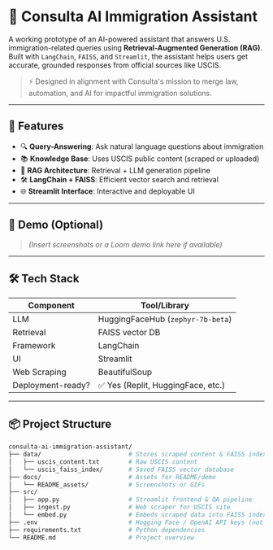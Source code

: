 # 🧠 Consulta AI Immigration Assistant

A working prototype of an AI-powered assistant that answers U.S. immigration-related queries using **Retrieval-Augmented Generation (RAG)**. Built with `LangChain`, `FAISS`, and `Streamlit`, the assistant helps users get accurate, grounded responses from official sources like USCIS.

> ⚡ Designed in alignment with Consulta's mission to merge law, automation, and AI for impactful immigration solutions.

---

## 🚀 Features

- 🔍 **Query-Answering**: Ask natural language questions about immigration
- 📚 **Knowledge Base**: Uses USCIS public content (scraped or uploaded)
- 🧠 **RAG Architecture**: Retrieval + LLM generation pipeline
- 🛠️ **LangChain + FAISS**: Efficient vector search and retrieval
- 🌐 **Streamlit Interface**: Interactive and deployable UI

---

## 📸 Demo (Optional)
> *(Insert screenshots or a Loom demo link here if available)*

---

## 🛠️ Tech Stack

| Component         | Tool/Library                      |
|------------------|-----------------------------------|
| LLM              | HuggingFaceHub (`zephyr-7b-beta`) |
| Retrieval        | FAISS vector DB                   |
| Framework        | LangChain                         |
| UI               | Streamlit                         |
| Web Scraping     | BeautifulSoup                     |
| Deployment-ready?| ✅ Yes (Replit, HuggingFace, etc.)|

---

## 📦 Project Structure

```bash
consulta-ai-immigration-assistant/
├── data/                        # Stores scraped content & FAISS index
│   ├── uscis_content.txt        # Raw USCIS content
│   └── uscis_faiss_index/       # Saved FAISS vector database
├── docs/                        # Assets for README/demo
│   └── README_assets/           # Screenshots or GIFs
├── src/
│   ├── app.py                   # Streamlit frontend & QA pipeline
│   ├── ingest.py                # Web scraper for USCIS site
│   └── embed.py                 # Embeds scraped data into FAISS index
├── .env                         # Hugging Face / OpenAI API keys (not committed)
├── requirements.txt             # Python dependencies
└── README.md                    # Project overview
